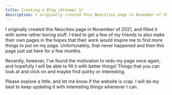 ```yaml
---
title: Creating a Blog (Attempt 3)
description: I originally created this Neocities page in November of 2021, and filled it with some rather boring stuff.
---
```


I originally created this Neocities page in November of 2021, and filled it with some rather boring stuff. I tried to get a few of my friends to also make their own pages in the hopes that their work would inspire me to find more things to put on my page. Unfortunately, that never happened and then this page just sat here for a few months.

Recently, however, I've found the motivation to redo my page once again, and hopefully I will be able to fill it with better things! Things that you can look at and click on and maybe find quirky or interesting.

Please explore a little, and let me know if the website is crap. I will do my best to keep updating it with interesting things whenever I can.